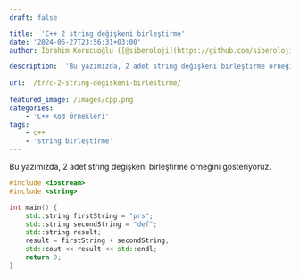 ```yaml
---
draft: false

title:  'C++ 2 string değişkeni birleştirme'
date: '2024-06-27T23:56:31+03:00'
author: İbrahim Korucuoğlu ([@siberoloji](https://github.com/siberoloji))

description:  'Bu yazımızda, 2 adet string değişkeni birleştirme örneğini gösteriyoruz.' 
 
url:  /tr/c-2-string-degiskeni-birlestirme/
 
featured_image: /images/cpp.png
categories:
    - 'C++ Kod Örnekleri'
tags:
    - c++
    - 'string birleştirme'
---
```

Bu yazımızda, 2 adet string değişkeni birleştirme örneğini gösteriyoruz.
```cpp
#include <iostream>
#include <string>

int main() {
    std::string firstString = "prs";
    std::string secondString = "def";
    std::string result;
    result = firstString + secondString;
    std::cout << result << std::endl;
    return 0;
}
```
